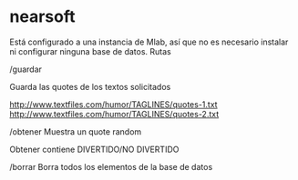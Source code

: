 # nearsoft

Está configurado a una instancia de Mlab, así que no es necesario instalar ni configurar ninguna base de datos.
Rutas

/guardar

Guarda las quotes de los textos solicitados

http://www.textfiles.com/humor/TAGLINES/quotes-1.txt
http://www.textfiles.com/humor/TAGLINES/quotes-2.txt

/obtener
Muestra un quote random

Obtener contiene DIVERTIDO/NO DIVERTIDO


/borrar
Borra todos los elementos de la base de datos
